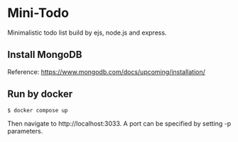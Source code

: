 # Mini-Todo
Minimalistic todo list build by ejs, node.js and express.

## Install MongoDB

Reference: https://www.mongodb.com/docs/upcoming/installation/

## Run by docker
```
$ docker compose up
```
Then navigate to http://localhost:3033. A port can be specified by setting -p parameters.
